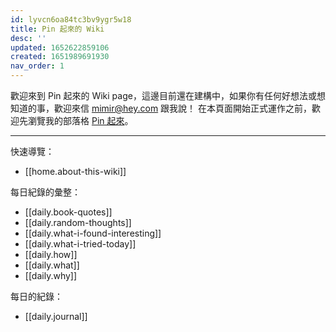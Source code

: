 ```yaml
---
id: lyvcn6oa84tc3bv9ygr5w18
title: Pin 起來的 Wiki
desc: ''
updated: 1652622859106
created: 1651989691930
nav_order: 1
---
```


歡迎來到 Pin 起來的 Wiki page，這邊目前還在建構中，如果你有任何好想法或想知道的事，歡迎來信 mimir@hey.com 跟我說！
在本頁面開始正式運作之前，歡迎先瀏覽我的部落格 [Pin 起來](https://pinchlime.com)。

---

快速導覽：
- [[home.about-this-wiki]]

每日紀錄的彙整：
- [[daily.book-quotes]]
- [[daily.random-thoughts]]
- [[daily.what-i-found-interesting]]
- [[daily.what-i-tried-today]]
- [[daily.how]]
- [[daily.what]]
- [[daily.why]]

每日的紀錄：
- [[daily.journal]]